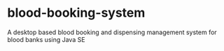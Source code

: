 # blood-booking-system
A desktop based blood booking and dispensing management system for blood banks using Java SE
